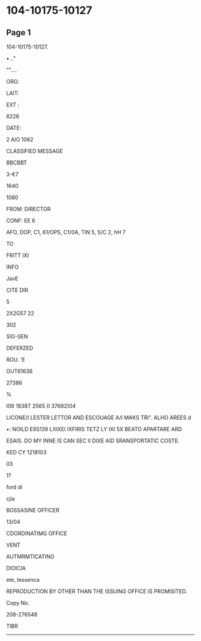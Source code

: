 # 104-10175-10127

## Page 1

104-10175-10127.

•..."

""....

ORG:

LAIT:

EXT :

6226

DATE:

2 AIO 1062

CLASSIFIED MESSAGE

BBCBBT

3-€7

1640

1080

FROM: DIRECTOR

CONF: EE 6

AFO, DOP, C1, 61/OPS, C1/0A, TIN 5, S/C 2, hH 7

TO

FRITT IXI

INFO

JavE

CITE DIR

5

2X2G57 22

302

SIG-SEN

DEFERZED

ROU. 'E

OUT61636

27386

%

I06 1838T 2565 (I 37682)04

LICONE/I LESTER LETTOR AND ESCOUAGE A/I MAKS TRI". ALHO AREES d

•: NOILD E9S139 LXIXEI IXFIRIS TETZ LY IXI 5X BEATO APARTARE ARD

ESAIS. DO MY INNE IS CAN SEC II DIXE AID SRANSPORTATIC COSTE.

KED CY 1218103

03

1?

ford di

cjia

BOSSASINE OFFICER

13/04

CDORDINATIMG OFFICE

VENT

AUTMRMTICATINO

DIOICIA

ete, tessenca

REPRODUCTION BY OTHER THAN THE ISSUING OFFICE IS PROMISITED.

Copy No.

208-276548

TIBR

---

